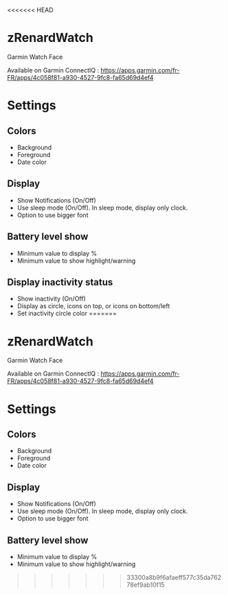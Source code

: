 <<<<<<< HEAD
# zRenardWatch
Garmin Watch Face

Available on Garmin ConnectIQ : https://apps.garmin.com/fr-FR/apps/4c058f81-a930-4527-9fc8-fa65d69d4ef4
# Settings

## Colors
* Background
* Foreground
* Date color

## Display
* Show Notifications (On/Off)
* Use sleep mode (On/Off). In sleep mode, display only clock.
* Option to use bigger font

## Battery level show
* Minimum value to display %
* Minimum value to show highlight/warning

## Display inactivity status
* Show inactivity (On/Off)
* Display as circle, icons on top, or icons on bottom/left
* Set inactivity circle color
=======
# zRenardWatch
Garmin Watch Face

Available on Garmin ConnectIQ : https://apps.garmin.com/fr-FR/apps/4c058f81-a930-4527-9fc8-fa65d69d4ef4
# Settings

## Colors
* Background
* Foreground
* Date color

## Display
* Show Notifications (On/Off)
* Use sleep mode (On/Off). In sleep mode, display only clock.
* Option to use bigger font

## Battery level show
* Minimum value to display %
* Minimum value to show highlight/warning
>>>>>>> 33300a8b9f6afaeff577c35da76278ef9ab10f15
